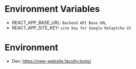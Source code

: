 # Environment Variables

- REACT_APP_BASE_URL: `Backend API Base URL`
- REACT_APP_SITE_KEY: `site key for Google ReCaptcha V3`

# Environment

- Dev: https://new-website.faculty.tools/